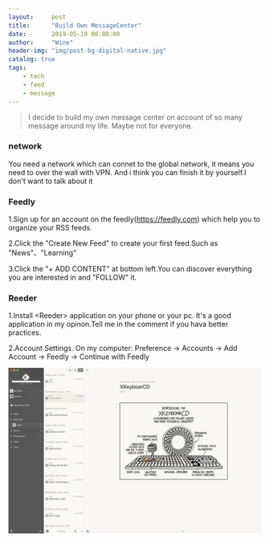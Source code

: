 ```yaml
---
layout:     post
title:      "Build Own MessageCenter"
date:       2019-05-19 00:00:00
author:     "Wine"
header-img: "img/post-bg-digital-native.jpg"
catalog: true
tags:
    - tech
    - feed
    - message
---
```


> I decide to build my own message center on account of so many message around my life.
> Maybe not for everyone.

### network
You need a network which can connet to the global network, it means you need to over the wall with VPN.
And i think you can finish it by yourself.I don't want to talk about it

### Feedly
1.Sign up for an account on the feedly(https://feedly.com) which help you to organize your RSS feeds.


2.Click the "Create New Feed" to create your first feed.Such as "News"、"Learning"


3.Click the "+ ADD CONTENT" at bottom left.You can discover everything you are interested in and "FOLLOW" it.

### Reeder
1.Install \<Reeder\> application on your phone or your pc. It's a good application in my opinon.Tell me in the comment if you hava better practices.

2.Account Settings. On my computer: Preference -> Accounts -> Add Account -> Feedly -> Continue with Feedly



![](./img/post/reeder.png)